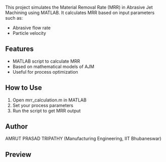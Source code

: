 This project simulates the Material Removal Rate (MRR) in Abrasive Jet Machining using MATLAB. It calculates MRR based on input parameters such as:

- Abrasive flow rate
- Particle velocity

## Features
- MATLAB script to calculate MRR
- Based on mathematical models of AJM
- Useful for process optimization

## How to Use
1. Open mrr_calculation.m in MATLAB
2. Set your process parameters
3. Run the script to get MRR output

## Author
AMRUT PRASAD TRIPATHY (Manufacturing Engineering, IIT Bhubaneswar)

## Preview
